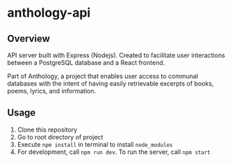 # anthology-api
## Overview
API server built with Express (Nodejs). Created to facilitate user interactions
between a PostgreSQL database and a React frontend.

Part of Anthology, a project that enables user access to communal databases with
the intent of having easily retrievable excerpts of books, poems, lyrics, and
information. 

## Usage
1. Clone this repository
2. Go to root directory of project
3. Execute `npm install` in terminal to install `node_modules`
4. For development, call `npm run dev`. To run the server, call `npm start` 